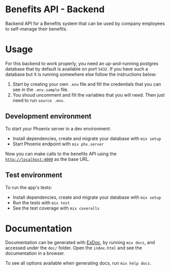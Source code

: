 # Benefits API - Backend

Backend API for a Benefits system that can be used by company employees to self-manage their benefits.

# Usage

For this backend to work properly, you need an up-and-running postgres database that by default is available on port `5432`. If you have such a database but it is running somewhere else follow the instructions below:

  1. Start by creating your own `.env` file and fill the credentials that you can see in the `.env.sample` file. 
  1. You shoud uncomment and fill the variables that you will need. Then just need to run `source .env`.

## Development environment

To start your Phoenix server in a dev environment:

  * Install dependencies, create and migrate your database with `mix setup`
  * Start Phoenix endpoint with `mix phx.server`

Now you can make calls to the benefits API using the [`http://localhost:4000`](http://localhost:4000) as the base URL.

## Test environment

To run the app's tests:

  * Install dependencies, create and migrate your database with `mix setup`
  * Run the tests with `mix test`
  * See the test coverage with `mix coveralls`

# Documentation

Documentation can be generated with [ExDoc](https://github.com/elixir-lang/ex_doc), by running `mix docs`, and accessed under the `doc/` folder.
Open the `index.html` and see the documentation in a browser.

To see all options available when generating docs, run `mix help docs`.
